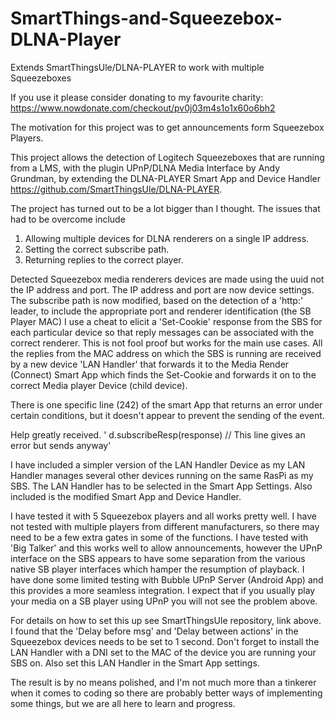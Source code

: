 # SmartThings-and-Squeezebox-DLNA-Player
Extends SmartThingsUle/DLNA-PLAYER to work with multiple Squeezeboxes

If you use it please consider donating to my favourite charity: https://www.nowdonate.com/checkout/pv0j03m4s1o1x60o6bh2

The motivation for this project was to get announcements form Squeezebox Players.

This project allows the detection of Logitech Squeezeboxes that are running from a LMS, with the plugin UPnP/DLNA Media Interface by Andy Grundman, by extending the DLNA-PLAYER Smart App and Device Handler https://github.com/SmartThingsUle/DLNA-PLAYER.

The project has turned out to be a lot bigger than I thought.
The issues that had to be overcome include
1. Allowing multiple devices for DLNA renderers on a single IP address.
2. Setting the correct subscribe path.
3. Returning replies to the correct player.

Detected Squeezebox media renderers devices are made using the uuid not the IP address and port. The IP address and port are now device settings.
The subscribe path is now modified, based on the detection of a 'http:' leader, to include the appropriate port and renderer identification (the SB Player MAC)
I use a cheat to elicit a 'Set-Cookie' response from the SBS for each particular device so that reply messages can be associated with the correct renderer. This is not fool proof but works for the main use cases. All the replies from the MAC address on which the SBS is running are received by a new device 'LAN Handler' that forwards it to the Media Render (Connect) Smart App which finds the Set-Cookie and forwards it on to the correct Media player Device (child device).

There is one specific line (242) of the smart App that returns an error under certain conditions, but it doesn't appear to prevent the sending of the event.

Help greatly received.
' d.subscribeResp(response) // This line gives an error but sends anyway'

I have included a simpler version of the LAN Handler Device as my LAN Handler manages several other devices running on the same RasPi as my SBS.
The LAN Handler has to be selected in the Smart App Settings.
Also included is the modified Smart App and Device Handler.

I have tested it with 5 Squeezebox players and all works pretty well. I have not tested with multiple players from different manufacturers, so there may need to be a few extra gates in some of the functions.
I have tested with 'Big Talker' and this works well to allow announcements, however the UPnP interface on the SBS appears to have some separation from the various native SB player interfaces which hamper the resumption of playback.
I have done some limited testing with Bubble UPnP Server (Android App) and this provides a more seamless integration. I expect that if you usually play your media on a SB player using UPnP you will not see the problem above.

For details on how to set this up see SmartThingsUle repository, link above.
I found that the 'Delay before msg' and 'Delay between actions' in the Squeezebox devices needs to be set to 1 second.
Don't forget to install the LAN Handler with a DNI set to the MAC of the device you are running your SBS on. Also set this LAN Handler in the Smart App settings.

The result is by no means polished, and I'm not much more than a tinkerer when it comes to coding so there are probably better ways of implementing some things, but we are all here to learn and progress.
